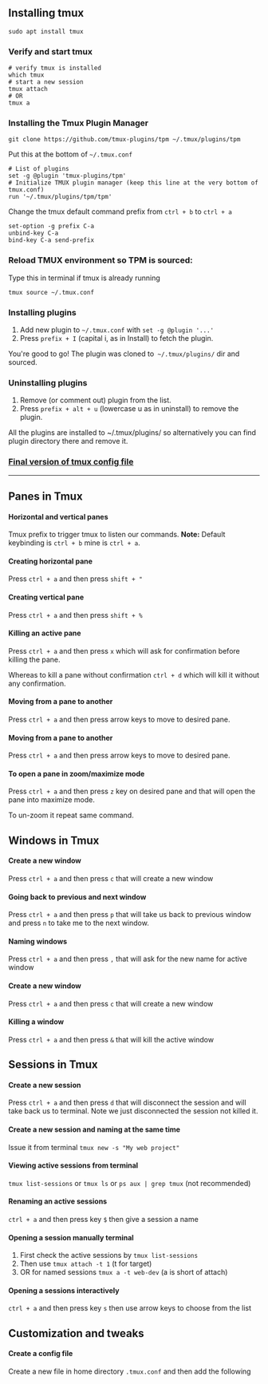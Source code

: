 ## Installing tmux
```shell
sudo apt install tmux
```

### Verify and start tmux

```shell
# verify tmux is installed
which tmux
# start a new session
tmux attach
# OR
tmux a
```

### Installing the Tmux Plugin Manager
```shell
git clone https://github.com/tmux-plugins/tpm ~/.tmux/plugins/tpm
```

Put this at the bottom of `~/.tmux.conf`
```shell
# List of plugins
set -g @plugin 'tmux-plugins/tpm'
# Initialize TMUX plugin manager (keep this line at the very bottom of tmux.conf)
run '~/.tmux/plugins/tpm/tpm'
```

Change the tmux default command prefix from `ctrl + b` to `ctrl + a`
```shell
set-option -g prefix C-a
unbind-key C-a
bind-key C-a send-prefix
```

### Reload TMUX environment so TPM is sourced:
Type this in terminal if tmux is already running
```shell
tmux source ~/.tmux.conf
```

### Installing plugins
1. Add new plugin to `~/.tmux.conf` with `set -g @plugin '...'`
2. Press `prefix + I` (capital i, as in Install) to fetch the plugin.

You're good to go! The plugin was cloned to` ~/.tmux/plugins/` dir and sourced.

### Uninstalling plugins
1. Remove (or comment out) plugin from the list.
2. Press `prefix + alt + u` (lowercase u as in uninstall) to remove the plugin.

All the plugins are installed to ~/.tmux/plugins/ so alternatively you can find plugin directory there and remove it.

### [Final version of tmux config file](https://github.com/just-be-weird/.dotfiles/blob/main/tmux/.tmux.conf)

---
## Panes in Tmux
#### Horizontal and vertical panes
Tmux prefix to trigger tmux to listen our commands. 
**Note:** Default keybinding is `ctrl + b` mine is `ctrl + a`.

#### Creating horizontal pane
Press `ctrl + a` and then press `shift + "`

#### Creating vertical pane
Press `ctrl + a` and then press `shift + %`

#### Killing an active pane
Press `ctrl + a` and then press `x` which will ask for confirmation before killing the pane.

Whereas to kill a pane without confirmation `ctrl + d` which will kill it without any confirmation.

#### Moving from a pane to another
Press `ctrl + a` and then press arrow keys to move to desired pane.

#### Moving from a pane to another
Press `ctrl + a` and then press arrow keys to move to desired pane.

#### To open a pane in zoom/maximize mode
Press `ctrl + a` and then press `z` key on desired pane and that will open the pane into maximize mode.

To un-zoom it repeat same command.

## Windows in Tmux

#### Create a new window
Press `ctrl + a` and then press `c` that will create a new window

#### Going back to previous and next window
Press `ctrl + a` and then press `p` that will take us back to previous window and press `n` to take me to the
next window.

#### Naming windows
Press `ctrl + a` and then press `,` that will ask for the new name for active window

#### Create a new window
Press `ctrl + a` and then press `c` that will create a new window

#### Killing a window
Press `ctrl + a` and then press `&` that will kill the active window

## Sessions in Tmux

#### Create a new session
Press `ctrl + a` and then press `d` that will disconnect the session and will take back us to terminal. Note we
just disconnected the session not killed it.

#### Create a new session and naming at the same time
Issue it from terminal `tmux new -s "My web project"`

#### Viewing active sessions from terminal
`tmux list-sessions` or `tmux ls` or `ps aux | grep tmux` (not recommended)

#### Renaming an active sessions
`ctrl + a` and then press key `$` then give a session a name

#### Opening a session manually terminal
1. First check the active sessions by `tmux list-sessions`
2. Then use `tmux attach -t 1` (t for target)
3. OR for named sessions `tmux a -t web-dev` (a is short of attach)

#### Opening a sessions interactively
`ctrl + a` and then press key `s` then use arrow keys to choose from the list

## Customization and tweaks

#### Create a config file
Create a new file in home directory `.tmux.conf` and then add the following

